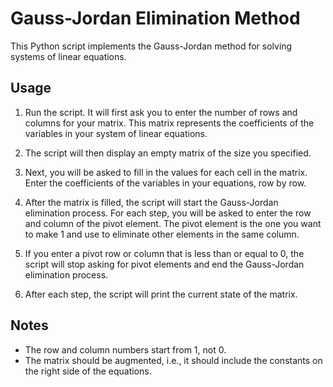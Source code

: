 # Gauss-Jordan Elimination Method

This Python script implements the Gauss-Jordan method for solving systems of linear equations.

## Usage

1. Run the script. It will first ask you to enter the number of rows and columns for your matrix. This matrix represents the coefficients of the variables in your system of linear equations.

2. The script will then display an empty matrix of the size you specified.

3. Next, you will be asked to fill in the values for each cell in the matrix. Enter the coefficients of the variables in your equations, row by row.

4. After the matrix is filled, the script will start the Gauss-Jordan elimination process. For each step, you will be asked to enter the row and column of the pivot element. The pivot element is the one you want to make 1 and use to eliminate other elements in the same column.

5. If you enter a pivot row or column that is less than or equal to 0, the script will stop asking for pivot elements and end the Gauss-Jordan elimination process.

6. After each step, the script will print the current state of the matrix.

## Notes

- The row and column numbers start from 1, not 0.
- The matrix should be augmented, i.e., it should include the constants on the right side of the equations.

